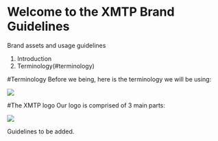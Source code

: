 # Welcome to the XMTP Brand Guidelines
Brand assets and usage guidelines

1. Introduction
2. Terminology(#terminology)

#Terminology
Before we being, here is the terminology we will be using:

<img src="https://github.com/xmtp-org/brand/blob/updates/guideassets/construction@2x.jpg?raw=true">

#The XMTP logo
Our logo is comprised of 3 main parts:

<img src="https://github.com/xmtp-org/brand/blob/updates/guideassets/terminology@2x.jpg?raw=true">

Guidelines to be added.